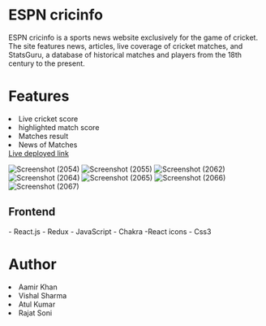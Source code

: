 <h1 fontsize="30px">ESPN cricinfo</h1>
ESPN cricinfo is a sports news website exclusively for the game of cricket. The site features news, articles, live coverage of cricket matches, and StatsGuru, a database of historical matches and players from the 18th century to the present. 
<h1>Features</h1>
<li>Live cricket score</li>
<li>highlighted match score </li>
<li>Matches result</li>
<li>News of Matches </li> 
<a href="https://ceaseless-zebra-5788.vercel.app/">Live deployed link</a>


![Screenshot (2054)](https://user-images.githubusercontent.com/101388992/209437495-e539c56c-c759-471e-b59c-6f747f00fdf7.png)
![Screenshot (2055)](https://user-images.githubusercontent.com/101388992/209437498-7b301dce-655f-4fc0-a384-146697808e9c.png)
![Screenshot (2062)](https://user-images.githubusercontent.com/101388992/209437500-034bb7d4-43bb-4d10-a10d-35e1756c837a.png)
![Screenshot (2064)](https://user-images.githubusercontent.com/101388992/209437502-7625c515-d934-47d0-9d58-0bbf1daa3d4e.png)
![Screenshot (2065)](https://user-images.githubusercontent.com/101388992/209437505-2352fa01-b018-4ad3-918f-2be31ed86816.png)
![Screenshot (2066)](https://user-images.githubusercontent.com/101388992/209437506-d49a2ae5-449b-4507-938f-79d8802f9e45.png)
![Screenshot (2067)](https://user-images.githubusercontent.com/101388992/209437514-481d67f6-6dc2-47cc-8ae9-5b179848ae2f.png)

 <h2>Frontend</h2>
- React.js
- Redux
- JavaScript
- Chakra
-React icons
- Css3
<h1>Author</h1> 
<li>Aamir Khan</li>
<li>Vishal Sharma</li>
<li>Atul Kumar</li>
<li>Rajat Soni</li>
